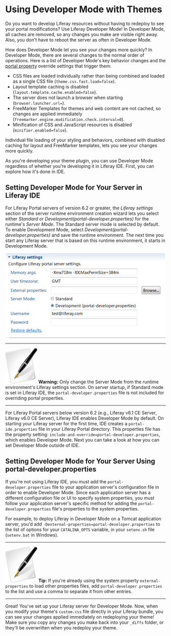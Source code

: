 # Using Developer Mode with Themes [](id=using-developer-mode-with-themes-lp-6-2-develop-tutorial)

Do you want to develop Liferay resources without having to redeploy to see your
portal modifications? Use Liferay Developer Mode! In Developer Mode, all caches
are removed, so any changes you make are visible right away. Also, you don't
have to reboot the server as often in Developer Mode.

How does Developer Mode let you see your changes more quickly? In Developer
Mode, there are several changes to the normal order of operations. Here is a
list of Developer Mode's key behavior changes and the
[portal property](http://docs.liferay.com/portal/6.2/propertiesdoc/portal.properties.html)
override settings that trigger them:

- CSS files are loaded individually rather than being combined and loaded as a
  single CSS file (`theme.css.fast.load=false`).
- Layout template caching is disabled (`layout.template.cache.enabled=false`).
- The server does not launch a browser when starting (`browser.launcher.url=`).
- FreeMarker Templates for themes and web content are not cached, so changes
  are applied immediately
  (`freemarker.engine.modification.check.interval=0`). 
- Minification of CSS and JavaScript resources is disabled
  (`minifier.enabled=false`).

Individual file loading of your styling and behaviors, combined with disabled
caching for layout and FreeMarker templates, lets you see your changes more 
quickly. 

As you're developing your theme plugin, you can use Developer Mode regardless of
whether you're developing it in Liferay IDE. First, you can explore how it's
done in IDE. 

## Setting Developer Mode for Your Server in Liferay IDE 

For Liferay Portal servers of version 6.2 or greater, the *Liferay settings*
section of the server runtime environment creation wizard lets you select either
*Standard* or *Development(portal-developer.properties)* for the runtime's
*Server Mode*. The Standard server mode is selected by default. To enable
Development Mode, select *Development(portal-developer.properties)* and save the
runtime environment. The next time you start any Liferay server that is based on
this runtime environment, it starts in Development Mode. 

![Figure 1: You can set Developer Mode in the *Liferay settings* section of your runtime environment in Liferay IDE](../../images/set-develop-mode.png)

---

![tip](../../images/tip-pen-paper.png) **Warning:** Only change the Server Mode
from the runtime environment's Liferay settings section. On server
startup, if Standard mode is set in Liferay IDE, the
`portal-developer.properties` file is not included for overriding portal
properties. 

---

For Liferay Portal servers below version 6.2 (e.g., Liferay v6.1 CE
Server, Liferay v6.0 CE Server), Liferay IDE enables Developer Mode by
default. On starting your Liferay server for the first time, IDE creates
a `portal-ide.properties` file in your Liferay Portal directory. This properties
file has the property setting:
`include-and-override=portal-developer.properties`, which enables Developer
Mode. Next you can take a look at how you can set Developer Mode outside of IDE.

## Setting Developer Mode for Your Server Using portal-developer.properties

If you're not using Liferay IDE, you must add the `portal-developer.properties`
file to your application server's configuration file in order to enable
Developer Mode. Since each application server has a different configuration file
or UI to specify system properties, you must follow your application server's
specific method for adding the `portal-developer.properties` file's properties
to the system properties. 

For example, to deploy Liferay in Developer Mode on a Tomcat application server,
you'd add `-Dexternal-properties=portal-developer.properties` to the list of
options for your `CATALINA_OPTS` variable, in your `setenv.sh` file
(`setenv.bat` in Windows). 

---

![tip](../../images/tip.png) **Tip:** If you're already using the system
property `external-properties` to load other properties files, add
`portal-developer.properties` to the list and use a comma to separate it from
other entries. 

---

Great! You've set up your Liferay server for Developer Mode. Now, when you
modify your theme's `custom.css` file directly in your Liferay bundle, you can
see your changes applied immediately on redeploying your theme! Make sure you
copy any changes you make back into your `_diffs` folder, or they'll be
overwritten when you redeploy your theme.

